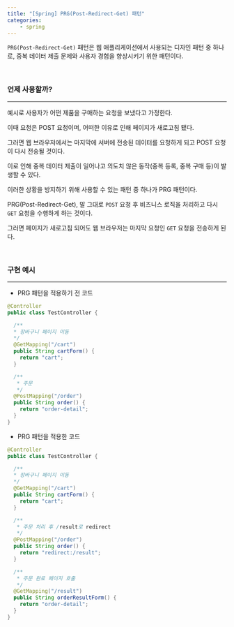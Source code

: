 ```yaml
---
title: "[Spring] PRG(Post-Redirect-Get) 패턴"
categories:
    - spring
---
```


`PRG(Post-Redirect-Get)` 패턴은 웹 애플리케이션에서 사용되는 디자인 패턴 중 하나로, 중복 데이터 제출 문제와 사용자 경험을 향상시키기 위한 패턴이다.

<br>

### 언제 사용할까?
--- 

예시로 사용자가 어떤 제품을 구매하는 요청을 보냈다고 가정한다.

이때 요청은 POST 요청이며, 어떠한 이유로 인해 페이지가 새로고침 됐다.

그러면 웹 브라우저에서는 마지막에 서버에 전송된 데이터를 요청하게 되고 POST 요청이 다시 전송될 것이다.

이로 인해 중복 데이터 제출이 일어나고 의도치 않은 동작(중복 등록, 중복 구매 등)이 발생할 수 있다.

이러한 상황을 방지하기 위해 사용할 수 있는 패턴 중 하나가 PRG 패턴이다.

PRG(Post-Redirect-Get), 말 그대로 `POST` 요청 후 비즈니스 로직을 처리하고 다시 `GET` 요청을 수행하게 하는 것이다.

그러면 페이지가 새로고침 되어도 웹 브라우저는 마지막 요청인 `GET` 요청을 전송하게 된다.

<br>

### 구현 예시
---

- PRG 패턴을 적용하기 전 코드
```java
@Controller
public class TestController {

  /**
  * 장바구니 페이지 이동
  */
  @GetMapping("/cart")
  public String cartForm() {
    return "cart";
  }

  /**
   * 주문 
   */
  @PostMapping("/order")
  public String order() {
    return "order-detail";
  }
}
```

- PRG 패턴을 적용한 코드
```java
@Controller
public class TestController {

  /**
  * 장바구니 페이지 이동
  */
  @GetMapping("/cart")
  public String cartForm() {
    return "cart";
  }

  /**
   * 주문 처리 후 /result로 redirect 
   */
  @PostMapping("/order")
  public String order() {
    return "redirect:/result";
  }

  /**
   * 주문 완료 페이지 호출
   */ 
  @GetMapping("/result")
  public String orderResultForm() {
    return "order-detail";
  }
}
```